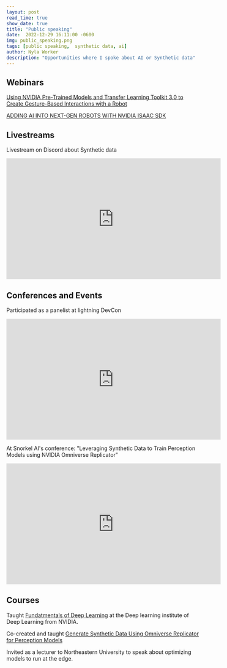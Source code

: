 ```yaml
---
layout: post
read_time: true
show_date: true
title: "Public speaking"
date:  2022-12-29 16:11:00 -0600
img: public_speaking.png
tags: [public speaking,  synthetic data, ai]
author: Nyla Worker
description: "Opportunities where I spoke about AI or Synthetic data"
---
```

## Webinars 

[Using NVIDIA Pre-Trained Models and Transfer Learning Toolkit 3.0 to Create Gesture-Based Interactions with a Robot](https://www.nvidia.com/en-us/about-nvidia/webinar-portal/)


[ADDING AI INTO NEXT-GEN ROBOTS WITH NVIDIA ISAAC SDK](https://info.nvidia.com/add-ai-to-robots-isaacSDK-webinar-reg-page.html?ncid=so-link-52037&sfdcid=EMLA&ondemandrgt=yes#cid=emla_so-link_en-us)


## Livestreams 

Livestream on Discord about Synthetic data 

<iframe width="560" height="315" src="https://www.youtube.com/embed/AGtIV5xgpYc" title="YouTube video player" frameborder="0" allow="accelerometer; autoplay; clipboard-write; encrypted-media; gyroscope; picture-in-picture" allowfullscreen></iframe>


## Conferences and Events


Participated as a panelist at lightning DevCon

<iframe width="560" height="315" src="https://www.youtube.com/embed/tgS4sJ38myg" title="YouTube video player" frameborder="0" allow="accelerometer; autoplay; clipboard-write; encrypted-media; gyroscope; picture-in-picture" allowfullscreen></iframe>


At Snorkel AI's conference: "Leveraging Synthetic Data to Train Perception Models using NVIDIA Omniverse Replicator" 


<iframe width="560" height="315" src="https://www.youtube.com/watch?v=pR-vuZr7SiY" title="YouTube video player" frameborder="0" allow="accelerometer; autoplay; clipboard-write; encrypted-media; gyroscope; picture-in-picture" allowfullscreen></iframe>



## Courses 

Taught [Fundatmentals of Deep Learning](https://www.nvidia.com/en-us/training/instructor-led-workshops/fundamentals-of-deep-learning/) at the Deep learning institute of Deep Learning from NVIDIA.

Co-created and taught [Generate Synthetic Data Using Omniverse Replicator for Perception Models
](https://www.nvidia.com/en-us/on-demand/session/gtcfall22-dlit41768/?playlistId=playList-108242b0-35ac-4765-9796-d6961cb026c4)

Invited as a lecturer to Northeastern University to speak about optimizing models to run at the edge.